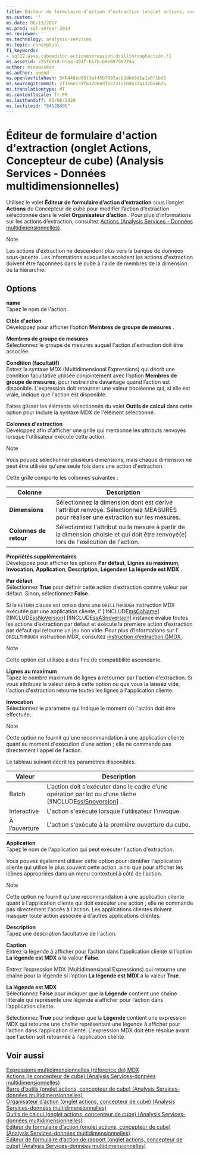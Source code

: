 ```yaml
---
title: Éditeur de formulaire d’action d’extraction (onglet actions, concepteur de cube) (Analysis Services-données multidimensionnelles) | Microsoft Docs
ms.custom: ''
ms.date: 06/13/2017
ms.prod: sql-server-2014
ms.reviewer: ''
ms.technology: analysis-services
ms.topic: conceptual
f1_keywords:
- sql12.asvs.cubeeditor.actionexpression.drillthroughaction.f1
ms.assetid: 225fd818-b5ea-494f-b67b-66e09798274a
author: minewiskan
ms.author: owend
ms.openlocfilehash: 546448bd05f3af45b7093acb2dbb9d1e1a8f1bd5
ms.sourcegitcommit: 2f166e139f637d6edfb5731510d632a13205eb25
ms.translationtype: MT
ms.contentlocale: fr-FR
ms.lasthandoff: 06/08/2020
ms.locfileid: "84528495"
---
```

# <a name="drillthrough-action-form-editor-actions-tab-cube-designer-analysis-services---multidimensional-data"></a>Éditeur de formulaire d'action d'extraction (onglet Actions, Concepteur de cube) (Analysis Services - Données multidimensionnelles)
  Utilisez le volet **Éditeur de formulaire d’action d’extraction** sous l’onglet **Actions** du Concepteur de cube pour modifier l’action d’extraction sélectionnée dans le volet **Organisateur d’action** . Pour plus d’informations sur les actions d’extraction, consultez [Actions &#40;Analysis Services - Données multidimensionnelles&#41;](multidimensional-models/actions-analysis-services-multidimensional-data.md).  
  
> [!NOTE]  
>  Les actions d'extraction ne descendent plus vers la banque de données sous-jacente. Les informations auxquelles accèdent les actions d'extraction doivent être façonnées dans le cube à l'aide de membres de la dimension ou la hiérarchie.  
  
## <a name="options"></a>Options  
 **name**  
 Tapez le nom de l'action.  
  
 **Cible d'action**  
 Développez pour afficher l’option **Membres de groupe de mesures** .  
  
 **Membres de groupe de mesures**  
 Sélectionnez le groupe de mesures auquel l'action d'extraction doit être associée.  
  
 **Condition (facultatif)**  
 Entrez la syntaxe MDX (Multidimensional Expressions) qui décrit une condition facultative utilisée conjointement avec l’option **Membres de groupe de mesures**, pour restreindre davantage quand l’action est disponible. L'expression doit retourner une valeur booléenne qui, si elle est vraie, indique que l'action est disponible.  
  
 Faites glisser les éléments sélectionnés du volet **Outils de calcul** dans cette option pour inclure la syntaxe MDX de l'élément sélectionné.  
  
 **Colonnes d'extraction**  
 Développez afin d'afficher une grille qui mentionne les attributs renvoyés lorsque l'utilisateur exécute cette action.  
  
> [!NOTE]  
>  Vous pouvez sélectionner plusieurs dimensions, mais chaque dimension ne peut être utilisée qu'une seule fois dans une action d'extraction.  
  
 Cette grille comporte les colonnes suivantes :  
  
|Colonne|Description|  
|------------|-----------------|  
|**Dimensions**|Sélectionnez la dimension dont est dérivé l'attribut renvoyé. Sélectionnez MEASURES pour réaliser une extraction sur les mesures.|  
|**Colonnes de retour**|Sélectionnez l'attribut ou la mesure à partir de la dimension choisie et qui doit être renvoyé(e) lors de l'exécution de l'action.|  
  
 **Propriétés supplémentaires**  
 Développez pour afficher les options **Par défaut**, **Lignes au maximum**, **Invocation**, **Application**, **Description**, **Légende**et **La légende est MDX** .  
  
 **Par défaut**  
 Sélectionnez **True** pour définir cette action d’extraction comme valeur par défaut. Sinon, sélectionnez **False**.  
  
 Si la `RETURN` clause est omise dans une `DRILLTHROUGH` instruction MDX exécutée par une application cliente, l' [!INCLUDE[msCoName](../includes/msconame-md.md)] [!INCLUDE[ssNoVersion](../includes/ssnoversion-md.md)] [!INCLUDE[ssASnoversion](../includes/ssasnoversion-md.md)] instance évalue toutes les actions d’extraction par défaut et exécute la première action d’extraction par défaut qui retourne un jeu non vide. Pour plus d’informations sur l' `DRILLTHROUGH` instruction MDX, consultez [instruction d’extraction &#40;&#41;MDX ](/sql/mdx/mdx-data-manipulation-drillthrough).  
  
> [!NOTE]  
>  Cette option est utilisée à des fins de compatibilité ascendante.  
  
 **Lignes au maximum**  
 Tapez le nombre maximum de lignes à retourner par l'action d'extraction. Si vous attribuez la valeur zéro à cette option ou que vous la laissez vide, l'action d'extraction retourne toutes les lignes à l'application cliente.  
  
 **Invocation**  
 Sélectionnez le paramètre qui indique le moment où l'action doit être effectuée.  
  
> [!NOTE]  
>  Cette option ne fournit qu'une recommandation à une application cliente quant au moment d'exécution d'une action ; elle ne commande pas directement l'appel de l'action.  
  
 Le tableau suivant décrit les paramètres disponibles.  
  
|Valeur|Description|  
|-----------|-----------------|  
|Batch|L’action doit s’exécuter dans le cadre d’une opération par lot ou d’une tâche [!INCLUDE[ssISnoversion](../includes/ssisnoversion-md.md)] .|  
|Interactive|L'action s'exécute lorsque l'utilisateur l'invoque.|  
|À l’ouverture|L'action s'exécute à la première ouverture du cube.|  
  
 **Application**  
 Tapez le nom de l'application qui peut exécuter l'action d'extraction.  
  
 Vous pouvez également utiliser cette option pour identifier l'application cliente qui utilise le plus souvent cette action, ainsi que pour afficher les icônes appropriées dans un menu contextuel à côté de l'action.  
  
> [!NOTE]  
>  Cette option ne fournit qu'une recommandation à une application cliente quant à l'application cliente qui doit exécuter une action ; elle ne commande pas directement l'accès à l'action. Les applications clientes doivent masquer toute action associée à d'autres applications clientes.  
  
 **Description**  
 Tapez une description facultative de l'action.  
  
 **Caption**  
 Entrez la légende à afficher pour l’action dans l’application cliente si l’option **La légende est MDX** a la valeur **False**.  
  
 Entrez l’expression MDX (Multidimensional Expressions) qui retourne une chaîne pour la légende si l’option **La légende est MDX** a la valeur **True**.  
  
 **La légende est MDX**  
 Sélectionnez **False** pour indiquer que la **Légende** contient une chaîne littérale qui représente une légende à afficher pour l’action dans l’application cliente.  
  
 Sélectionnez **True** pour indiquer que la **Légende** contient une expression MDX qui retourne une chaîne représentant une légende à afficher pour l’action dans l’application cliente. L'expression MDX doit être résolue avant que l'action soit retournée à l'application cliente.  
  
## <a name="see-also"></a>Voir aussi  
 [Expressions multidimensionnelles &#40;référence de&#41; MDX](/sql/mdx/multidimensional-expressions-mdx-reference)   
 [Actions &#40;le concepteur de cube&#41; &#40;Analysis Services-données multidimensionnelles&#41;](actions-cube-designer-analysis-services-multidimensional-data.md)   
 [Barre d’outils &#40;onglet actions, concepteur de cube&#41; &#40;Analysis Services-données multidimensionnelles&#41;](toolbar-actions-tab-cube-designer-analysis-services-multidimensional-data.md)   
 [Organisateur d’action &#40;onglet actions, concepteur de cube&#41; &#40;Analysis Services-données multidimensionnelles&#41;](action-organizer-cube-designer-analysis-services-multidimensional-data.md)   
 [Outils de calcul &#40;onglet actions, concepteur de cube&#41; &#40;Analysis Services-données multidimensionnelles&#41;](calculation-tools-actions-cube-designer-analysis-services-multidimensional-data.md)   
 [Éditeur de formulaire d’action &#40;onglet actions, concepteur de cube&#41; &#40;Analysis Services-données multidimensionnelles&#41;](action-form-editor-cube-designer-analysis-services-multidimensional-data.md)   
 [Éditeur de formulaire d’action de rapport &#40;onglet actions, concepteur de cube&#41; &#40;Analysis Services-données multidimensionnelles&#41;](report-action-form-editor-cube-designer-analysis-services-multidimensional-data.md)  
  
  
